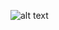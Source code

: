 ![alt text](https://github.com/jahaltom/RNA-Seq-Ancestry-Inference/blob/main/FlowChart.png?raw=true)
